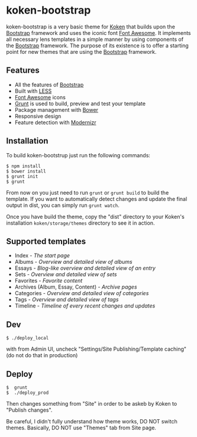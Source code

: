 koken-bootstrap
===============

koken-bootstrap is a very basic theme for [Koken](http://koken.me) that builds upon the [Bootstrap](http://getbootstrap.com) framework and uses the iconic font [Font Awesome](http://fortawesome.github.io/Font-Awesome). It implements all necessary lens templates in a simple manner by using components of the [Bootstrap](http://getbootstrap.com) framework. The purpose of its existence is to offer a starting point for new themes that are using the [Bootstrap](http://getbootstrap.com) framework.

Features
--------

  * All the features of [Bootstrap](http://getbootstrap.com)
  * Built with [LESS](http://lesscss.org)
  * [Font Awesome](http://fortawesome.github.io/Font-Awesome) icons
  * [Grunt](http://grunt.js) is used to build, preview and test your template
  * Package management with [Bower](http://bower.io/)
  * Responsive design
  * Feature detection with [Modernizr](http://modernizr.com)

Installation
------------

To build koken-bootstrup just run the following commands:

    $ npm install
    $ bower install
    $ grunt init
    $ grunt

From now on you just need to run `grunt` or `grunt build` to build the template.
If you want to automatically detect changes and update the final output in dist,
you can simply run `grunt watch`.

Once you have build the theme, copy the "dist" directory to your
Koken's installation `koken/storage/themes` directory to see it in action.

Supported templates
-------------------

  * Index - *The start page*
  * Albums - *Overview and detailed view of albums*
  * Essays - *Blog-like overview and detailed view of an entry*
  * Sets - *Overview and detailed view of sets*
  * Favorites - *Favorite content*
  * Archives (Album, Essay, Content) - *Archive pages*
  * Categories - *Overview and detailed view of categories*
  * Tags - *Overview and detailed view of tags*
  * Timeline - *Timeline of every recent changes and updates*



Dev
------
    $ ./deploy_local

with from Admin UI, uncheck "Settings/Site Publishing/Template caching" (do not do that in production)



Deploy
---------

    $  grunt
    $  ./deploy_prod

Then changes something from "Site" in order to be askeb by Koken to "Publish changes".

Be careful, I didn't fully understand how theme works, DO NOT switch themes. Basically, DO NOT use "Themes" tab from Site page.
